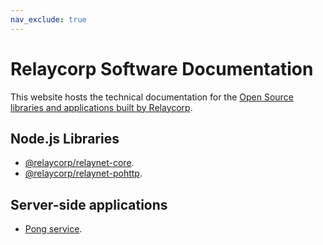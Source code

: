 ```yaml
---
nav_exclude: true
---
```

# Relaycorp Software Documentation

This website hosts the technical documentation for the [Open Source libraries and applications built by Relaycorp](https://github.com/relaycorp).

## Node.js Libraries

- [@relaycorp/relaynet-core](./relaynet-core-js/).
- [@relaycorp/relaynet-pohttp](./relaynet-pohttp-js/).

## Server-side applications

- [Pong service](./relaynet-pong/).
